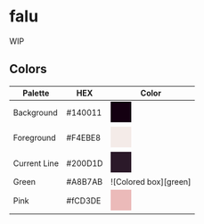 # falu
 WIP

## Colors
| Palette      | HEX     | Color                       |
| ------------ | ------- | --------------------------- |
| Background   | #140011 | ![Colored box][background]  |
| Foreground   | #F4EBE8 | ![Colored box][foreground]  |
| Current Line | #200D1D | ![Colored box][currentline] |
| Green        | #A8B7AB | ![Colored box][green]       |
| Pink         | #fCD3DE | ![Colored box][pink]        |


[background]:img/background.png
[foreground]:img/foreground.png
[currentline]:img/line.png
[comment]:img/comment.png
[green1]:img/green1.png
[green2]:img/green2.png
[blue]:img/blue.png
[pink]:img/pink.png
[red]:img/red.png
[yellow]:img/yellow.png